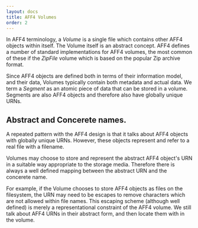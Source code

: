 ```yaml
---
layout: docs
title: AFF4 Volumes
order: 2
---
```


In AFF4 terminology, a *Volume* is a single file which contains other AFF4
objects within itself. The Volume itself is an abstract concept. AFF4 defines a
number of standard implementations for AFF4 volumes, the most common of these if
the *ZipFile* volume which is based on the popular Zip archive format.

Since AFF4 objects are defined both in terms of their information model, and
their data, Volumes typically contain both metadata and actual data. We term a
*Segment* as an atomic piece of data that can be stored in a volume. Segments
are also AFF4 objects and therefore also have globally unique URNs.

## Abstract and Concerete names.

A repeated pattern with the AFF4 design is that it talks about AFF4 objects with
globally unique URNs. However, these objects represent and refer to a real file
with a filename.

Volumes may choose to store and represent the abstract AFF4 object's URN in a
suitable way appropriate to the storage media. Therefore there is always a well
defined mapping between the abstract URN and the concerete name.

For example, if the Volume chooses to store AFF4 objects as files on the
filesystem, the URN may need to be escapes to remove characters which are not
allowed within file names. This escaping scheme (although well defined) is
merely a representational constraint of the AFF4 volume. We still talk about
AFF4 URNs in their abstract form, and then locate them with in the volume.